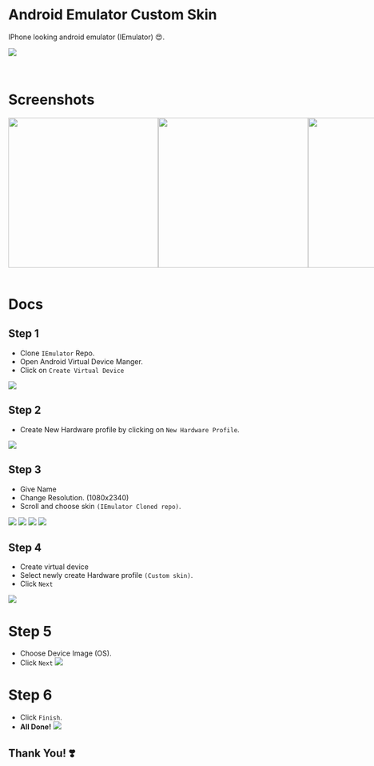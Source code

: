 # **Android Emulator Custom Skin**

IPhone looking android emulator (IEmulator) 😍.

![](/assets/preview.png)

<br />

# Screenshots

<div style="display: flex; justify-content: space-between;">
<img src="./assets/emu-boot.png" height="300"  />
<img src="./assets/emu-home.png" height="300"  />
<img src="./assets/emu-dark.png" height="300"  />
<img src="./assets/emu-light.png" height="300" />

</div>

<br />

# Docs

## Step 1

- Clone `IEmulator` Repo.
- Open Android Virtual Device Manger.
- Click on `Create Virtual Device`

![](/assets/docs/1.png)

## Step 2

- Create New Hardware profile by clicking on `New Hardware Profile`.

![](/assets/docs/2.png)

## Step 3

- Give Name
- Change Resolution. (1080x2340)
- Scroll and choose skin `(IEmulator Cloned repo)`.

![](/assets/docs/3.png)
![](/assets/docs/4.png)
![](/assets/docs/5.png)
![](/assets/docs/6.png)

## Step 4

- Create virtual device
- Select newly create Hardware profile `(Custom skin)`.
- Click `Next`

![](/assets/docs/7.png)

# Step 5

- Choose Device Image (OS).
- Click `Next`
  ![](/assets/docs/8.png)

# Step 6

- Click `Finish`.
- **All Done!**
  ![](/assets/docs/9.png)

## **Thank You! ❣️**
